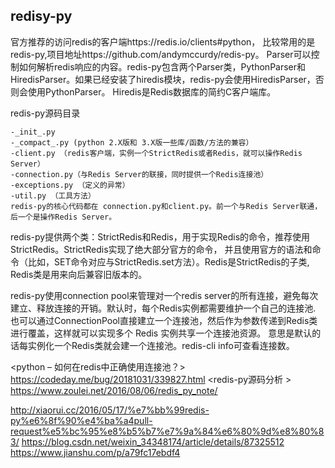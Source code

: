 ## redisy-py
官方推荐的访问redis的客户端https://redis.io/clients#python， 比较常用的是redis-py,项目地址https://github.com/andymccurdy/redis-py。
Parser可以控制如何解析redis响应的内容。redis-py包含两个Parser类，PythonParser和HiredisParser。如果已经安装了hiredis模块，redis-py会使用HiredisParser，否则会使用PythonParser。
Hiredis是Redis数据库的简约C客户端库。

redis-py源码目录

    -_init_.py
    -_compact_.py (python 2.X版和 3.X版一些库/函数/方法的兼容）
    -client.py （redis客户端，实例一个StrictRedis或者Redis，就可以操作Redis Server）
    -connection.py（与Redis Server的联接，同时提供一个Redis连接池）
    -exceptions.py （定义的异常）
    -util.py （工具方法）
    redis-py的核心代码都在 connection.py和client.py。前一个与Redis Server联通，后一个是操作Redis Server。
    
redis-py提供两个类：StrictRedis和Redis，用于实现Redis的命令，推荐使用StrictRedis。StrictRedis实现了绝大部分官方的命令，
并且使用官方的语法和命令（比如，SET命令对应与StrictRedis.set方法）。Redis是StrictRedis的子类, Redis类是用来向后兼容旧版本的。

redis-py使用connection pool来管理对一个redis server的所有连接，避免每次建立、释放连接的开销。默认时，每个Redis实例都需要维护一个自己的连接池.
也可以通过ConnectionPool直接建立一个连接池，然后作为参数传递到Redis类进行覆盖，这样就可以实现多个 Redis 实例共享一个连接池资源。
意思是默认的话每实例化一个Redis类就会建一个连接池。redis-cli info可查看连接数。
 
 
 <python – 如何在redis中正确使用连接池？> https://codeday.me/bug/20181031/339827.html
 <redis-py源码分析 > https://www.zoulei.net/2016/08/06/redis_py_note/
 
 
 http://xiaorui.cc/2016/05/17/%e7%bb%99redis-py%e6%8f%90%e4%ba%a4pull-request%e5%bc%95%e8%b5%b7%e7%9a%84%e6%80%9d%e8%80%83/
 https://blog.csdn.net/weixin_34348174/article/details/87325512
 https://www.jianshu.com/p/a79fc17ebdf4
